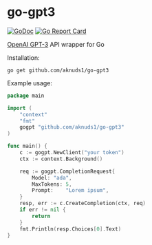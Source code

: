 # go-gpt3
[![GoDoc](http://img.shields.io/badge/GoDoc-Reference-blue.svg)](https://godoc.org/github.com/aknuds1/go-gpt3)
[![Go Report Card](https://goreportcard.com/badge/github.com/aknuds1/go-gpt3)](https://goreportcard.com/report/github.com/aknuds1/go-gpt3)


[OpenAI GPT-3](https://beta.openai.com/) API wrapper for Go

Installation:
```
go get github.com/aknuds1/go-gpt3
```


Example usage:

```go
package main

import (
	"context"
	"fmt"
	gogpt "github.com/aknuds1/go-gpt3"
)

func main() {
	c := gogpt.NewClient("your token")
	ctx := context.Background()

	req := gogpt.CompletionRequest{
		Model: "ada",
		MaxTokens: 5,
		Prompt:    "Lorem ipsum",
	}
	resp, err := c.CreateCompletion(ctx, req)
	if err != nil {
		return
	}
	fmt.Println(resp.Choices[0].Text)
}
```
